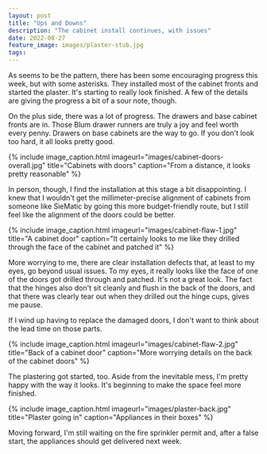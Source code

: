 ```yaml
---
layout: post
title: "Ups and Downs"
description: "The cabinet install continues, with issues"
date: 2022-08-27
feature_image: images/plaster-stub.jpg
tags: 
---
```


As seems to be the pattern, there has been some encouraging progress this week, but with some asterisks. They installed most of the cabinet fronts and started the plaster. It's starting to really look finished. A few of the details are giving the progress a bit of a sour note, though.

<!--more-->

On the plus side, there was a lot of progress. The drawers and base cabinet fronts are in. Those Blum drawer runners are truly a joy and feel worth every penny. Drawers on base cabinets are the way to go. If you don't look too hard, it all looks pretty good.

{% include image_caption.html imageurl="images/cabinet-doors-overall.jpg" title="Cabinets with doors" caption="From  a distance, it looks pretty reasonable" %}

In person, though, I find the installation at this stage a bit disappointing. I knew that I wouldn't get the millimeter-precise alignment of cabinets from someone like SieMatic by going this more budget-friendly route, but I still feel like the alignment of the doors could be better.

{% include image_caption.html imageurl="images/cabinet-flaw-1.jpg" title="A cabinet door" caption="It certainly looks to me like they drilled through the face of the cabinet and patched it" %}

More worrying to me, there are clear installation defects that, at least to my eyes, go beyond usual issues. To my eyes, it really looks like the face of one of the doors got drilled through and patched. It's not a great look. The fact that the hinges also don't sit cleanly and flush in the back of the doors, and that there was clearly tear out when they drilled out the hinge cups, gives me pause.

If I wind up having to replace the damaged doors, I don't want to think about the lead time on those parts.

{% include image_caption.html imageurl="images/cabinet-flaw-2.jpg" title="Back of a cabinet door" caption="More worrying details on the back of the cabinet doors" %}

The plastering got started, too. Aside from the inevitable mess, I'm pretty happy with the way it looks. It's beginning to make the space feel more finished.

{% include image_caption.html imageurl="images/plaster-back.jpg" title="Plaster going in" caption="Appliances in their boxes" %}

Moving forward, I'm still waiting on the fire sprinkler permit and, after a false start, the appliances should get delivered next week.
